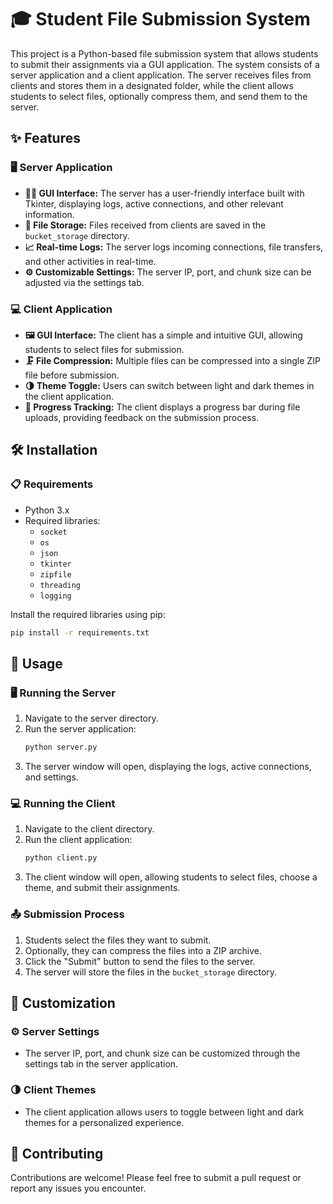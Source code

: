 # 🎓 Student File Submission System

This project is a Python-based file submission system that allows students to submit their assignments via a GUI application. The system consists of a server application and a client application. The server receives files from clients and stores them in a designated folder, while the client allows students to select files, optionally compress them, and send them to the server.

## ✨ Features

### 🖥️ Server Application
- **👨‍💻 GUI Interface:** The server has a user-friendly interface built with Tkinter, displaying logs, active connections, and other relevant information.
- **📂 File Storage:** Files received from clients are saved in the `bucket_storage` directory.
- **📈 Real-time Logs:** The server logs incoming connections, file transfers, and other activities in real-time.
- **⚙️ Customizable Settings:** The server IP, port, and chunk size can be adjusted via the settings tab.

### 💻 Client Application
- **🖼️ GUI Interface:** The client has a simple and intuitive GUI, allowing students to select files for submission.
- **🗜️ File Compression:** Multiple files can be compressed into a single ZIP file before submission.
- **🌗 Theme Toggle:** Users can switch between light and dark themes in the client application.
- **🚀 Progress Tracking:** The client displays a progress bar during file uploads, providing feedback on the submission process.

## 🛠️ Installation

### 📋 Requirements
- Python 3.x
- Required libraries:
  - `socket`
  - `os`
  - `json`
  - `tkinter`
  - `zipfile`
  - `threading`
  - `logging`

Install the required libraries using pip:

```bash
pip install -r requirements.txt
```
## 🚀 Usage

### 🖥️ Running the Server
1. Navigate to the server directory.
2. Run the server application:
    ```bash
    python server.py
    ```
3. The server window will open, displaying the logs, active connections, and settings.

### 💻 Running the Client
1. Navigate to the client directory.
2. Run the client application:
    ```bash
    python client.py
    ```
3. The client window will open, allowing students to select files, choose a theme, and submit their assignments.

### 📤 Submission Process
1. Students select the files they want to submit.
2. Optionally, they can compress the files into a ZIP archive.
3. Click the "Submit" button to send the files to the server.
4. The server will store the files in the `bucket_storage` directory.

## 🎨 Customization

### ⚙️ Server Settings
- The server IP, port, and chunk size can be customized through the settings tab in the server application.

### 🌗 Client Themes
- The client application allows users to toggle between light and dark themes for a personalized experience.

## 🤝 Contributing

Contributions are welcome! Please feel free to submit a pull request or report any issues you encounter.
